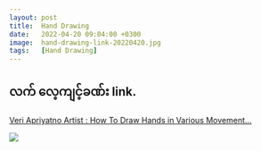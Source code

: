 ```yaml
---
layout: post
title:  Hand Drawing
date:   2022-04-20 09:04:00 +0300
image:  hand-drawing-link-20220420.jpg
tags:   [Hand Drawing]
---
```

## လက် ​လေ့ကျင့်ခဏ်း link.

[Veri Apriyatno Artist : How To Draw Hands in Various Movement…](https://fb.watch/cLjuJLEjnf/)

![]({{site.baseurl}}/img/hand-drawing-link-20220420/01.jpg)